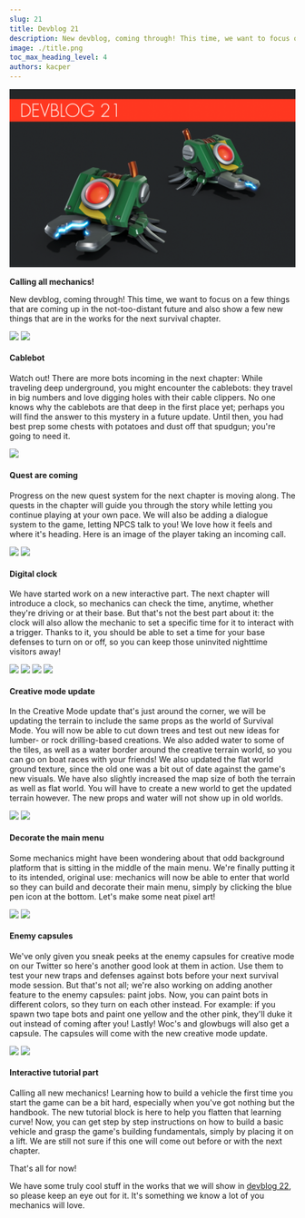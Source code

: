 ```yaml
---
slug: 21
title: Devblog 21
description: New devblog, coming through! This time, we want to focus on a few things that are coming up in the not-too-distant future and also show a few new things that are in the works for the next survival chapter.
image: ./title.png
toc_max_heading_level: 4
authors: kacper
---
```


<head>
    <meta name="twitter:card" content="summary_large_image" />
</head>

![](./title.png)

**Calling all mechanics!**

New devblog, coming through! This time, we want to focus on a few things that are coming up in the not-too-distant future and also show a few new things that are in the works for the next survival chapter.
<!--truncate-->

![](/images/imgur/79rENKJ.png)
![](/images/imgur/gHcxGrZ.png)

#### Cablebot

Watch out! 
There are more bots incoming in the next chapter: While traveling deep underground, you might encounter the cablebots: they travel in big numbers and love digging holes with their cable clippers. 
No one knows why the cablebots are that deep in the first place yet; perhaps you will find the answer to this mystery in a future update. 
Until then, you had best prep some chests with potatoes and dust off that spudgun; you're going to need it.

![](/images/imgur/dKz9eIc.png)
#### Quest are coming

Progress on the new quest system for the next chapter is moving along.
The quests in the chapter will guide you through the story while letting you continue playing at your own pace. We will also be adding a dialogue system to the game, letting NPCS talk to you! We love how it feels and where it's heading. 
Here is an image of the player taking an incoming call.

![](/images/imgur/goVJ8od.png)
![](/images/imgur/hVFr3UH.png)

#### Digital clock

We have started work on a new interactive part.
The next chapter will introduce a clock, so mechanics can check the time, anytime, whether they're driving or at their base. 
But that's not the best part about it: the clock will also allow the mechanic to set a specific time for it to interact with a trigger. 
Thanks to it, you should be able to set a time for your base defenses to turn on or off, so you can keep those uninvited nighttime visitors away!

![](/images/imgur/DAgT4vV.png)
![](/images/imgur/x1Aga7h.png)
![](/images/imgur/GGVmwKz.png)
![](/images/imgur/nJq4upc.png)

#### Creative mode update

In the Creative Mode update that's just around the corner, we will be updating the terrain to include the same props as the world of Survival Mode. 
You will now be able to cut down trees and test out new ideas for lumber- or rock drilling-based creations. 
We also added water to some of the tiles, as well as a water border around the creative terrain world, so you can go on boat races with your friends!
We also updated the flat world ground texture, since the old one was a bit out of date against the game's new visuals. 
We have also slightly increased the map size of both the terrain as well as flat world. 
You will have to create a new world to get the updated terrain however. The new props and water will not show up in old worlds. 

![](/images/imgur/Tcd3L8e.png)
![](/images/imgur/lVA3W7b.png)

#### Decorate the main menu

Some mechanics might have been wondering about that odd background platform that is sitting in the middle of the main menu. 
We're finally putting it to its intended, original use: mechanics will now be able to enter that world so they can build and decorate their main menu, simply by clicking the blue pen icon at the bottom. 
Let's make some neat pixel art! 

![](/images/imgur/KTX4NRO.png)
![](/images/imgur/GEZkT7M.png)

#### Enemy capsules

We've only given you sneak peeks at the enemy capsules for creative mode on our Twitter so here's another good look at them in action. 
Use them to test your new traps and defenses against bots before your next survival mode session.
But that's not all; we're also working on adding another feature to the enemy capsules: paint jobs. 
Now, you can paint bots in different colors, so they turn on each other instead. 
For example: if you spawn two tape bots and paint one yellow and the other pink, they'll duke it out instead of coming after you! 
Lastly! Woc's and glowbugs will also get a capsule. The capsules will come with the new creative mode update. 

![](/images/imgur/EQkchWp.png)
![](/images/imgur/QASRL32.png)

#### Interactive tutorial part

Calling all new mechanics! 
Learning how to build a vehicle the first time you start the game can be a bit hard, especially when you've got nothing but the handbook. 
The new tutorial block is here to help you flatten that learning curve! Now, you can get step by step instructions on how to build a basic vehicle and grasp the game's building fundamentals, simply by placing it on a lift. We are still not sure if this one will come out before or with the next chapter. 

That's all for now!

We have some truly cool stuff in the works that we will show in [devblog 22](/devblog/22), so please keep an eye out for it. It's something we know a lot of you mechanics will love.